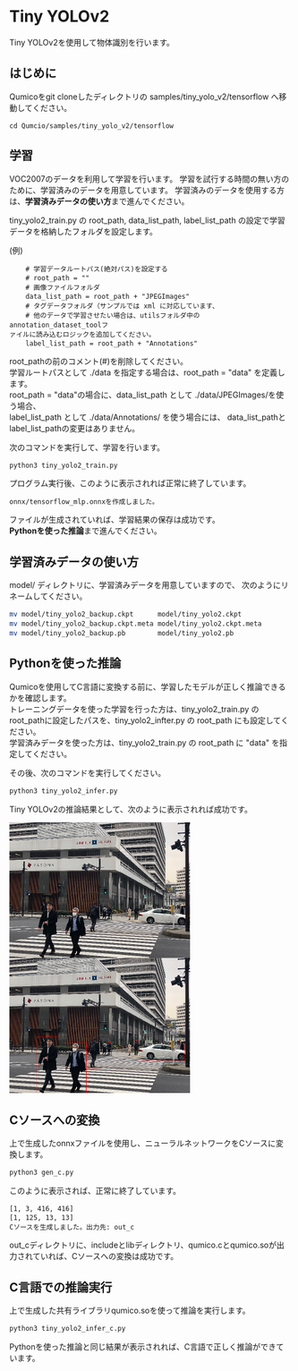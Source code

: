 # Tiny YOLOv2
Tiny YOLOv2を使用して物体識別を行います。

## はじめに
Qumicoをgit cloneしたディレクトリの samples/tiny_yolo_v2/tensorflow へ移動してください。
```
cd Qumcio/samples/tiny_yolo_v2/tensorflow
```

## 学習
VOC2007のデータを利用して学習を行います。
学習を試行する時間の無い方のために、学習済みのデータを用意しています。
学習済みのデータを使用する方は、**学習済みデータの使い方**まで進んでください。

tiny_yolo2_train.py の root_path, data_list_path, label_list_path の設定で学習データを格納したフォルダを設定します。　　

(例)
```
    # 学習データルートパス(絶対パス)を設定する
    # root_path = ""
    # 画像ファイルフォルダ
    data_list_path = root_path + "JPEGImages"
    # タグデータフォルダ（サンプルでは xml に対応しています、
    # 他のデータで学習させたい場合は、utilsフォルダ中のannotation_dataset_toolフ
ァイルに読み込むロジックを追加してください。
    label_list_path = root_path + "Annotations"
```
root_pathの前のコメント(#)を削除してください。  
学習ルートパスとして ./data を指定する場合は、root_path = "data" を定義します。  
root_path = "data"の場合に、data_list_path として ./data/JPEGImages/を使う場合、  
label_list_path として ./data/Annotations/ を使う場合には、
data_list_pathとlabel_list_pathの変更はありません。

次のコマンドを実行して、学習を行います。
```sh
python3 tiny_yolo2_train.py
```

プログラム実行後、このように表示されれば正常に終了しています。
```
onnx/tensorflow_mlp.onnxを作成しました。
```

ファイルが生成されていれば、学習結果の保存は成功です。  
**Pythonを使った推論**まで進んでください。

## 学習済みデータの使い方
model/ ディレクトリに、学習済みデータを用意していますので、
次のようにリネームしてください。
```sh
mv model/tiny_yolo2_backup.ckpt      model/tiny_yolo2.ckpt
mv model/tiny_yolo2_backup.ckpt.meta model/tiny_yolo2.ckpt.meta
mv model/tiny_yolo2_backup.pb        model/tiny_yolo2.pb
```

## Pythonを使った推論
Qumicoを使用してC言語に変換する前に、学習したモデルが正しく推論できるかを確認します。  
トレーニングデータを使った学習を行った方は、tiny_yolo2_train.py の root_pathに設定したパスを、tiny_yolo2_infter.py の root_path にも設定してください。  
学習済みデータを使った方は、tiny_yolo2_train.py の root_path に "data" を指定してください。  


その後、次のコマンドを実行してください。
```sh
python3 tiny_yolo2_infer.py
```
Tiny YOLOv2の推論結果として、次のように表示されれば成功です。  

![still_life](sample_tiny_yolo_v2_infer.png)


## Cソースへの変換
上で生成したonnxファイルを使用し、ニューラルネットワークをCソースに変換します。

```sh
python3 gen_c.py 
```
このように表示されば、正常に終了しています。
```
[1, 3, 416, 416]
[1, 125, 13, 13]
Cソースを生成しました。出力先: out_c
```
out_cディレクトリに、includeとlibディレクトリ、qumico.cとqumico.soが出力されていれば、Cソースへの変換は成功です。

## C言語での推論実行
上で生成した共有ライブラリqumico.soを使って推論を実行します。
```sh
python3 tiny_yolo2_infer_c.py 
```
Pythonを使った推論と同じ結果が表示されれば、C言語で正しく推論ができています。


